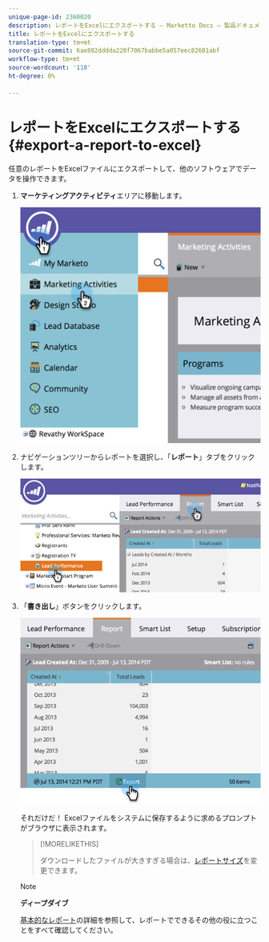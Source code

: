```yaml
---
unique-page-id: 2360020
description: レポートをExcelにエクスポートする — Marketto Docs — 製品ドキュメント
title: レポートをExcelにエクスポートする
translation-type: tm+mt
source-git-commit: 6ae882dddda220f7067babbe5a057eec82601abf
workflow-type: tm+mt
source-wordcount: '110'
ht-degree: 0%

---
```



# レポートをExcelにエクスポートする{#export-a-report-to-excel}

任意のレポートをExcelファイルにエクスポートして、他のソフトウェアでデータを操作できます。

1. **マーケティングアクティビティ**&#x200B;エリアに移動します。

   ![](assets/image2014-9-16-13-3a11-3a14.png)

1. ナビゲーションツリーからレポートを選択し、「**レポート**」タブをクリックします。

   ![](assets/image2014-9-16-13-3a11-3a18.png)

1. 「**書き出し**」ボタンをクリックします。

   ![](assets/image2014-9-16-13-3a11-3a21.png)

   それだけだ！ Excelファイルをシステムに保存するように求めるプロンプトがブラウザに表示されます。

   >[!MORELIKETHIS]
   >
   >
   >
   >ダウンロードしたファイルが大きすぎる場合は、[レポートサイズ](../../../../product-docs/reporting/basic-reporting/editing-reports/configure-report-size.md)を変更できます。

   >[!NOTE]
   >
   >**ディープダイブ**
   >
   >
   >[基本的なレポート](https://docs.marketo.com/display/docs/basic+reporting)の詳細を参照して、レポートでできるその他の役に立つことをすべて確認してください。

